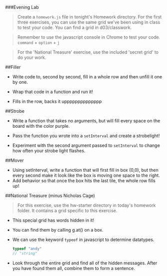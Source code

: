 ###Evening Lab

> Create a `homework.js` file in tonight's Homework directory. For the first three exercises, you can use the same grid we've been using in class to test your code. You can find a grid in d03/classwork.

> Remember to use the javascript console in Chrome to test your code. `command` + `option` + `j`

> For the 'National Treasure' exercise, use the included 'secret grid' to do your work.


##Filler

  - Write code to, second by second, fill in a whole row and then unfill it one by one.

  - Wrap that code in a function and run it!
  - Fills in the row, backs it upppppppppppppp

##Strobe
- Write a function that takes no arguments, but will fill every space on the board with the color purple.

- Pass the function you wrote into a `setInterval` and create a strobelight!

- Experiment with the second argument passed to `setInterval` to change how often your strobe light flashes.

##Mover

- Using setInterval, write a function that will first fill in box (0,0), but then every second make it look like the box is moving one space to the right.
- Add behavior so that once the box hits the last tile, the whole row fills up!


##National Treasure (minus Nicholas Cage)

> For this exercise, use the hw-starter directory in today's homework folder. It contains a grid specific to this exercise.

- This special grid has words hidden in it!

- You can find them by calling g.at() on a box.

- We can use the keyword `typeof` in javascript to determine datatypes.
  ```javascript
  typeof "andy"
  // "string"
  ```

- Look through the entire grid and find all of the hidden messages. After you have found them all, combine them to form a sentence.

